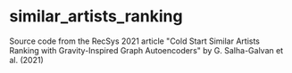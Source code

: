 # similar_artists_ranking
Source code from the RecSys 2021 article "Cold Start Similar Artists Ranking with Gravity-Inspired Graph Autoencoders" by G. Salha-Galvan et al. (2021)
